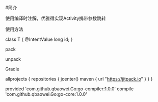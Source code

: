 #简介


使用编译时注解，优雅得实现Activity携带参数跳转


使用方法


class T {
    @IntentValue
    long id;
}

pack

unpack


Gradle


allprojects {
    repositories {
        jcenter()
        maven { url "https://jitpack.io" }
    }
}

provided 'com.github.qbaowei.Go:go-compiler:1.0.0'
compile 'com.github.qbaowei.Go:go-core:1.0.0'